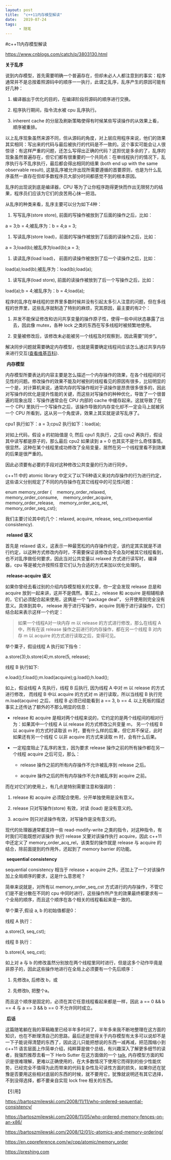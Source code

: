 ```yaml
---
layout: post
title:  "c++11内存模型解读"
date:   2019-07-24
tags:
      - 随笔
---
```


#c++11内存模型解读


https://www.cnblogs.com/catch/p/3803130.html



**关于乱序**

说到内存模型，首先需要明确一个普遍存在，但却未必人人都注意到的事实：程序通常并不是总按着照源码中的顺序一一执行，此谓之乱序，乱序产生的原因可能有好几种：

1.  编译器出于优化的目的，在编译阶段将源码的顺序进行交换。

2.  程序执行期间，指令流水被 cpu 乱序执行。

3.  inherent cache
    的分层及刷新策略使得有时候某些写读操作的从效果上看，顺序被重排。

以上乱序现象虽然来源不同，但从源码的角度，对上层应用程序来说，他们的效果其实相同：写出来的代码与最后被执行的代码是不一致的。这个事实可能会让人很惊讶：有这样严重的问题，还怎么写得出正确的代码？这担忧是多余的了，乱序的现象虽然普遍存在，但它们都有很重要的一个共同点：在单线程执行的情况下，乱序执行与不乱序执行，最后都会得出相同的结果 (both
end up with the same observable
result), 这是乱序被允许出现所需要遵循的首要原则，也是为什么乱序虽然一直存在但却多数程序员大部分时间都感觉不到的根本原因。

乱序的出现说到底是编译器，CPU
等为了让你程序跑得更快而作出无限努力的结果，程序员们应该为它们的良苦用心抹一把泪。

从乱序的种类来看，乱序主要可以分为如下4种：

1.  写写乱序(store store), 前面的写操作被放到了后面的操作之后，比如：

a = 3;b = 4;被乱序为：b = 4;a = 3; 

1.  写读乱序(store load)，前面的写操作被放到了后面的读操作之后，比如：

a = 3;load(b);被乱序为load(b);a = 3; 

1.  读读乱序(load load)， 前面的读操作被放到了后一个读操作之后，比如：

load(a);load(b);被乱序为：load(b);load(a); 

1.  读写乱序(load store), 前面的读操作被放到了后一个写操作之后，比如：

load(a);b = 4;被乱序为：b = 4;load(a); 

程序的乱序在单线程的世界里多数时候并没有引起太多引人注意的问题，但在多线程的世界里，这些乱序就制造了特别的麻烦，究其原因，最主要的有2个：

1.  并发不能保证修改和访问共享变量的操作原子性，使得一些中间状态暴露了出去，因此像
    mutex，各种 lock 之类的东西在写多线程时被频繁地使用。

2.  变量被修改后，该修改未必能被另一个线程及时观察到，因此需要"同步"。

解决同步问题就需要确定内存模型，也就是需要确定线程间应该怎么通过共享内存来进行交互([查看维基百科](https://en.wikipedia.org/wiki/Memory_model_(programming))).

 **内存模型**

内存模型所要表达的内容主要是怎么描述一个内存操作的效果，在各个线程间的可见性的问题。修改操作的效果不能及时被别的线程看见的原因有很多，比较明显的一个是，对计算机来说，通常内存的写操作相对于读操作是昂贵很多很多的，因此对写操作的优化是提升性能的关键，而这些对写操作的种种优化，导致了一个很普遍的现象出现：写操作通常会在
CPU 内部的 cache 中缓存起来。这就导致了在一个 CPU
里执行一个写操作之后，该操作导致的内存变化却不一定会马上就被另一个 CPU
所看到，这从另一个角度讲，效果上其实就是读写乱序了。

cpu1 执行如下：a = 3;cpu2 执行如下：load(a); 

对如上代码，假设 a 的初始值是 0, 然后 cpu1 先执行，之后 cpu2
再执行，假设其中读写都是原子的，那么最后 cpu2 如果读到 a = 0
也其实不是什么奇怪事情。很显然，这种在某个线程里成功修改了全局变量，居然在另一个线程里看不到效果的后果是很严重的。

因此必须要有必要的手段对这种修改公共变量的行为进行同步。

c++11 中的 atomic library
中定义了以下6种语义来对内存操作的行为进行约定，这些语义分别规定了不同的内存操作在其它线程中的可见性问题：

enum memory_order {    memory_order_relaxed,    memory_order_consume,   
memory_order_acquire,    memory_order_release,   
memory_order_acq_rel,    memory_order_seq_cst}; 

我们主要讨论其中的几个：relaxed, acquire, release, seq_cst(sequential
consistency).

 **relaxed 语义**

首先是 relaxed
语义，这表示一种最宽松的内存操作约定，该约定其实就是不进行约定，以这种方式修改内存时，不需要保证该修改会不会及时被其它线程看到，也不对乱序做任何要求，因此当对公共变量以
relaxed
方式进行读写时，编译器，cpu 等是被允许按照任意它们认为合适的方式来加以优化处理的。

 **release-acquire 语义**

如果你曾经去看过别的介绍内存模型相关的文章，你一定会发现 release 总是和
acquire 放到一起来讲，这并不是偶然。事实上，release 和 acquire
是相辅相承的，它们必须配合起来使用，这俩是一个 "package
deal"， 分开使用则完全没有意义。具体到其中， release
用于进行写操作，acquire 则用于进行读操作，它们结合起来表示这样一个约定：

> 如果一个线程A对一块内存 m 以 release 的方式进行修改，那么在线程 A
> 中，所有在该 release 操作之前进行的内存操作，都在另一个线程 B 对内存 m
> 以 acquire 的方式进行读取之后，变得可见。

举个粟子，假设线程 A 执行如下指令：

a.store(3);b.store(4);m.store(5, release); 

线程 B 执行如下:

e.load();f.load();m.load(acquire);g.load();h.load(); 

如上，假设线程 A 先执行，线程 B 后执行, 因为线程 A 中对 m 以 release
的方式进行修改， 而线程 B 中以 acquire 的方式对 m 进行读取，所以当线程 B
执行完 m.load(acquire) 之后， 线程 B 必须已经能看到 a == 3, b ==
4. 以上死板的描述事实上还传达了额外的不那么明显的信息：

-   release 和 acquire
    是相对两个线程来说的，它约定的是两个线程间的相对行为：如果其中一个线程
    A 以 release 的方式修改公共变量 m， 另一个线程 B 以 acquire
    的方式时读取该 m
    时，要有什么样的后果，但它并不保证，此时如果还有另一个线程 C 以非
    acquire 的方式来读取 m 时，会有什么后果。

-   一定程度阻止了乱序的发生，因为要求 release
    操作之前的所有操作都在另一个线程 acquire 之后可见，那么：

    -   release 操作之前的所有内存操作不允许被乱序到 release 之后。

    -   acquire 操作之后的所有内存操作不允许被乱序到 acquire 之前。

而在对它们的使用上，有几点是特别需要注意和强调的：

1.  release 和 acquire 必须配合使用，分开单独使用是没有意义。

2.  release 只对写操作(store) 有效，对读 (load) 是没有意义的。

3.  acquire 则只对读操作有效，对写操作是没有意义的。

现代的处理器通常都支持一些 read-modify-write
之类的指令，对这种指令，有时我们可能既想对该操作 执行 release
又要对该操作执行 acquire，因此 c++11 中还定义了
memory_order_acq_rel，该类型的操作就是 release 与 acquire
的结合，除前面提到的作用外，还起到了 memory barrier 的功能。

 **sequential consistency**

sequential consistency 相当于 release + acquire
之外，还加上了一个对该操作加上全局顺序的要求，这是什么意思呢？

简单来说就是，对所有以 memory_order_seq_cst
方式进行的内存操作，不管它们是不是分散在不同的 cpu
中同时进行，这些操作所产生的效果最终都要求有一个全局的顺序，而且这个顺序在各个相关的线程看起来是一致的。

举个粟子,假设 a, b 的初始值都是0：

线程 A 执行：

a.store(3, seq_cst); 

线程 B 执行：

b.store(4, seq_cst); 

如上对 a 与 b
的修改虽然分别放在两个线程里同时进行，但是这多个动作毕竟是非原子的，因此这些操作地进行在全局上必须要有一个先后顺序：

1.  先修改a, 后修改 b，或

2.  先修改b, 把整个a。

而且这个顺序是固定的，必须在其它任意线程看起来都是一样，因此 a == 0 && b
== 4 与 a == 3 && b == 0 不允许同时成立。

 **后话**

这篇随笔躺在我的草稿箱里已经半年多时间了，半年多来我不断地整理在这方面的知识，也在不断理清自己的思路，最后还是觉得关于内存模型有太多可以说却不是一下子能说得清楚的东西了，因此这儿只能把想说的东西一减再减，把范围缩小到
c++11
语言层面上作简单介绍，纯粹算是做个总结，有兴趣深入了解更多细节的读者，我强烈推荐去看一下
Herb Sutter
在这方面做的一个 [talk](https://channel9.msdn.com/Shows/Going+Deep/Cpp-and-Beyond-2012-Herb-Sutter-atomic-Weapons-1-of-2), 内存模型方面的知识是很难理解，更难以正确使用的，在大多数情况下使用它而得到的些少性能优势，已经完全不值得为此而带来的代码复杂性及可读性方面的损失，如果你还在犹豫是否要用这些相对底层的东西的时候，就不要用它，犹豫就说明还有其它选择，不到没得选择，都不要亲自实现
lock free 相关的东西。

【引用】

<https://bartoszmilewski.com/2008/11/11/who-ordered-sequential-consistency/>

<https://bartoszmilewski.com/2008/11/05/who-ordered-memory-fences-on-an-x86/>

<https://bartoszmilewski.com/2008/12/01/c-atomics-and-memory-ordering/>

<https://en.cppreference.com/w/cpp/atomic/memory_order>

<https://preshing.com>



